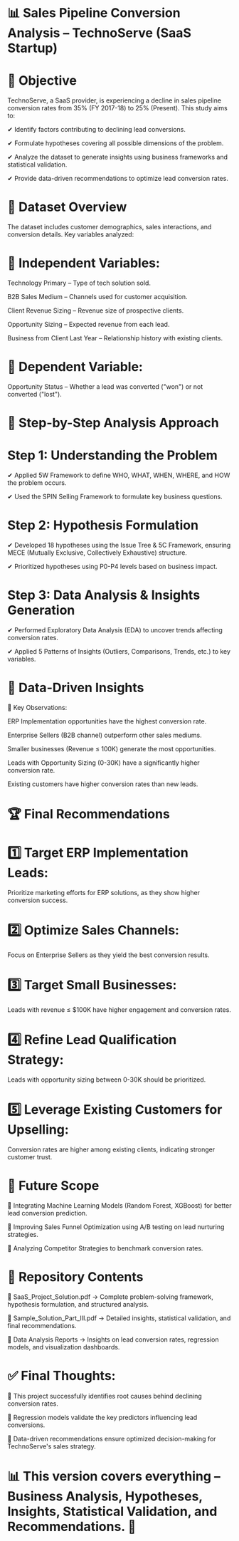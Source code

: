 # 📊 Sales Pipeline Conversion Analysis – TechnoServe (SaaS Startup)

# 🎯 Objective

TechnoServe, a SaaS provider, is experiencing a decline in sales pipeline conversion rates from 35% (FY 2017-18) to 25% (Present). This study aims to:

✔ Identify factors contributing to declining lead conversions.

✔ Formulate hypotheses covering all possible dimensions of the problem.

✔ Analyze the dataset to generate insights using business frameworks and statistical validation.

✔ Provide data-driven recommendations to optimize lead conversion rates.

# 📂 Dataset Overview

The dataset includes customer demographics, sales interactions, and conversion details. Key variables analyzed:

# 📌 Independent Variables:

Technology Primary – Type of tech solution sold.

B2B Sales Medium – Channels used for customer acquisition.

Client Revenue Sizing – Revenue size of prospective clients.

Opportunity Sizing – Expected revenue from each lead.

Business from Client Last Year – Relationship history with existing clients.

# 📌 Dependent Variable:

Opportunity Status – Whether a lead was converted ("won") or not converted ("lost").

# 🔄 Step-by-Step Analysis Approach

# Step 1: Understanding the Problem

✔ Applied 5W Framework to define WHO, WHAT, WHEN, WHERE, and HOW the problem occurs.

✔ Used the SPIN Selling Framework to formulate key business questions.

# Step 2: Hypothesis Formulation

✔ Developed 18 hypotheses using the Issue Tree & 5C Framework, ensuring MECE (Mutually Exclusive, Collectively Exhaustive) structure.

✔ Prioritized hypotheses using P0-P4 levels based on business impact.

# Step 3: Data Analysis & Insights Generation

✔ Performed Exploratory Data Analysis (EDA) to uncover trends affecting conversion rates.

✔ Applied 5 Patterns of Insights (Outliers, Comparisons, Trends, etc.) to key variables.

# 🔄 Data-Driven Insights 

📍 Key Observations:

ERP Implementation opportunities have the highest conversion rate.

Enterprise Sellers (B2B channel) outperform other sales mediums.

Smaller businesses (Revenue ≤ 100K) generate the most opportunities.

Leads with Opportunity Sizing (0-30K) have a significantly higher conversion rate.

Existing customers have higher conversion rates than new leads.


# 🏆 Final Recommendations

# 1️⃣ Target ERP Implementation Leads:

Prioritize marketing efforts for ERP solutions, as they show higher conversion success.

# 2️⃣ Optimize Sales Channels:

Focus on Enterprise Sellers as they yield the best conversion results.

# 3️⃣ Target Small Businesses:

Leads with revenue ≤ $100K have higher engagement and conversion rates.

# 4️⃣ Refine Lead Qualification Strategy:

Leads with opportunity sizing between 0-30K should be prioritized.

# 5️⃣ Leverage Existing Customers for Upselling:


Conversion rates are higher among existing clients, indicating stronger customer trust.

# 🚀 Future Scope

🔹 Integrating Machine Learning Models (Random Forest, XGBoost) for better lead conversion prediction.

🔹 Improving Sales Funnel Optimization using A/B testing on lead nurturing strategies.

🔹 Analyzing Competitor Strategies to benchmark conversion rates.

# 📂 Repository Contents

📌 SaaS_Project_Solution.pdf → Complete problem-solving framework, hypothesis formulation, and structured analysis.

📌 Sample_Solution_Part_III.pdf → Detailed insights, statistical validation, and final recommendations.

📌 Data Analysis Reports → Insights on lead conversion rates, regression models, and visualization dashboards.

# ✅ Final Thoughts:

🔹 This project successfully identifies root causes behind declining conversion rates.

🔹 Regression models validate the key predictors influencing lead conversions.

🔹 Data-driven recommendations ensure optimized decision-making for TechnoServe's sales strategy.

# 📊 This version covers everything – Business Analysis, Hypotheses, Insights, Statistical Validation, and Recommendations. 🚀
